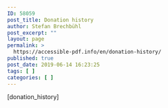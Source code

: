 ```yaml
---
ID: 58059
post_title: Donation history
author: Stefan Brechbühl
post_excerpt: ""
layout: page
permalink: >
  https://accessible-pdf.info/en/donation-history/
published: true
post_date: 2019-06-14 16:23:25
tags: [ ]
categories: [ ]
---
```

[donation_history]